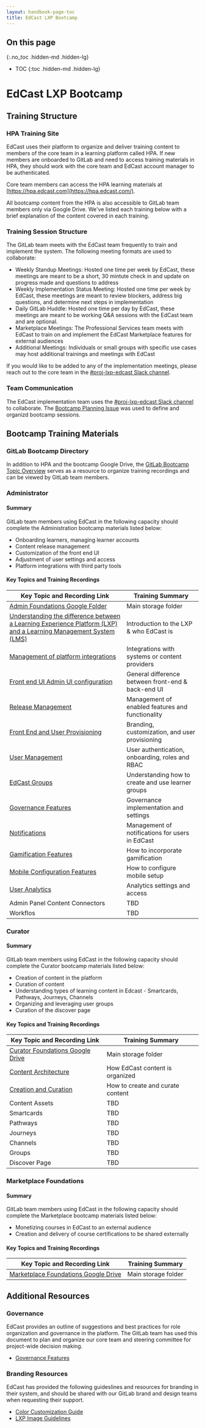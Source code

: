 ```yaml
---
layout: handbook-page-toc
title: EdCast LXP Bootcamp
---
```


## On this page
{:.no_toc .hidden-md .hidden-lg}

- TOC
{:toc .hidden-md .hidden-lg}

# EdCast LXP Bootcamp

## Training Structure

### HPA Training Site

EdCast uses their platform to organize and deliver training content to members of the core team in a learning platform called HPA. If new members are onboarded to GitLab and need to access training materials in HPA, they should work with the core team and EdCast account manager to be authenticated.

Core team members can access the HPA learning materials at [https://hpa.edcast.com](https://hpa.edcast.com/).

All bootcamp content from the HPA is also accessible to GitLab team members only via Google Drive. We've listed each training below with a brief explanation of the content covered in each training.

### Training Session Structure

The GitLab team meets with the EdCast team frequently to train and implement the system. The following meeting formats are used to collaborate:

- Weekly Standup Meetings: Hosted one time per week by EdCast, these meetings are meant to be a short, 30 mintute check in and update on progress made and questions to address
- Weekly Implementation Status Meeting: Hosted one time per week by EdCast, these meetings are meant to review blockers, address big questions, and determine next steps in implementation
- Daily GitLab Huddle: Hosted one time per day by EdCast, these meetings are meant to be working Q&A sessions with the EdCast team and are optional.
- Marketplace Meetings: The Professional Services team meets with EdCast to train on and implement the EdCast Marketplace features for external audiences
- Additional Meetings: Individuals or small groups with specific use cases may host additional trainings and meetings with EdCast

If you would like to be added to any of the implementation meetings, please reach out to the core team in the [#proj-lxp-edcast Slack channel](https://app.slack.com/client/T02592416/C010VVAT48Y).

### Team Communication

The EdCast implementation team uses the [#proj-lxp-edcast Slack channel](https://app.slack.com/client/T02592416/C010VVAT48Y) to collaborate. The [Bootcamp Planning Issue](https://gitlab.com/gitlab-com/business-ops/Business-Operations/-/issues/655) was used to define and organizd bootcamp sessions.

## Bootcamp Training Materials

### GitLab Bootcamp Directory

In addition to HPA and the bootcamp Google Drive, the [GitLab Bootcamp Topic Overview](https://docs.google.com/spreadsheets/d/1nSRNQljFvxOaiADcG97AFYrAj_6b5vcXI0O9vDDF2TM/edit#gid=3560912) serves as a resource to organize training recordings and can be viewed by GitLab team members.

### Administrator

#### Summary

GitLab team members using EdCast in the following capacity should complete the Administration bootcamp materials listed below:

- Onboarding learners, managing learner accounts
- Content release management
- Customization of the front end UI
- Adjustment of user settings and access
- Platform integrations with third party tools

#### Key Topics and Training Recordings

| Key Topic and Recording Link | Training Summary |
| ----- | ----- |
| [Admin Foundations Google Folder](https://drive.google.com/drive/folders/1KCJjozx0U_iA3-Tc_t2ojXeCveWn6QHk) | Main storage folder |
| [Understanding the difference between a Learning Experience Platform (LXP) and a Learning Management System (LMS)](https://drive.google.com/file/d/1rpxY8yU9hvleiTrXuFT_j7t8n31J-RCi/view) | Introduction to the LXP & who EdCast is |
| [Management of platform integrations](https://drive.google.com/file/d/1XkMejw3PYSkMYylSuEaYytHW9zg0TdQk/view) | Integrations with systems or content providers |
| [Front end UI Admin UI configuration](https://drive.google.com/file/d/1pRbuvkML1jPe3lzdCA-2rBI0AJ1Whfu_/view) | General difference between front-end & back-end UI |
| [Release Management](https://drive.google.com/file/d/1_ey-iJcx8hDNTBWlkMcOS1MP3PrDc3ZK/view) | Management of enabled features and functionality |
| [Front End and User Provisioning](https://hpa.edcast.com/insights/admin-bootcamp-10152020-mp4) | Branding, customization, and user provisioning|
| [User Management](https://hpa.edcast.com/insights/gitlab-admin) | User authentication, onboarding, roles and RBAC |
| [EdCast Groups](https://hpa.edcast.com/insights/gitlab-admin-bootcamp) | Understanding how to create and use learner groups |
| [Governance Features](https://hpa.edcast.com/insights/gitlab-admin-bootcamp) | Governance implementation and settings |
| [Notifications](https://hpa.edcast.com/insights/gitlab-bootcamp) | Management of notifications for users in EdCast |
| [Gamification Features](https://hpa.edcast.com/insights/gitlab-bootcamp-gamifications-mp4) | How to incorporate gamification |
| [Mobile Configuration Features](https://hpa.edcast.com/insights/mobile-lxp) | How to configure mobile setup |
| [User Analytics](https://www.youtube.com/watch?v=Mfa4gGotiKE) | Analytics settings and access |
| Admin Panel Content Connectors | TBD |
| Workflos | TBD |



### Curator

#### Summary

GitLab team members using EdCast in the following capacity should complete the Curator bootcamp materials listed below:

- Creation of content in the platform
- Curation of content
- Understanding types of learning content in Edcast - Smartcards, Pathways, Journeys, Channels
- Organizing and leveraging user groups
- Curation of the discover page

#### Key Topics and Training Recordings

| Key Topic and Recording Link | Training Summary |
| ----- | ----- |
| [Curator Foundations Google Drive](https://drive.google.com/drive/folders/1u-uTgLgWnbDfUbr7dbPH-3lV0TImSf_e) | Main storage folder |
| [Content Architecture](https://drive.google.com/file/d/1IeUap0u4LfF0rp9HJJ6IoAUpjjLmdMY6/view) | How EdCast content is organized |
| [Creation and Curation](https://drive.google.com/file/d/1hPloTJf0y31Wn-7pZcTiheo6gXQe56hB/view) | How to create and curate content |
| Content Assets | TBD |
| Smartcards | TBD |
| Pathways | TBD |
| Journeys | TBD |
| Channels | TBD |
| Groups | TBD |
| Discover Page | TBD |


### Marketplace Foundations

#### Summary

GitLab team members using EdCast in the following capacity should complete the Marketplace bootcamp materials listed below:

- Monetizing courses in EdCast to an external audience
- Creation and delivery of course certifications to be shared externally

#### Key Topics and Training Recordings

| Key Topic and Recording Link | Training Summary |
| ----- | ----- |
| [Marketplace Foundations Google Drive](https://drive.google.com/drive/folders/1nT1Su0__FISKHb6h845v1lmuUhwOcVr3) | Main storage folder |



## Additional Resources

### Governance

EdCast provides an outline of suggestions and best practices for role organization and governance in the platform. The GitLab team has used this document to plan and organize our core team and steering committee for project-wide decision making.

- [Governance Features](https://drive.google.com/file/d/1usxt8lO9nQk2yhUcHzKwSGaqYpJ-GP_N/view)

### Branding Resources

EdCast has provided the following guideslines and resources for branding in their system, and should be shared with our GitLab brand and design teams when requesting their support.

- [Color Customization Guide](https://drive.google.com/file/d/1BAk0YQzDUZFabtemxBi9h-JeAU__95Xd/view)
- [LXP Image Guidelines](https://drive.google.com/file/d/1VTsEGDd9_kLag8YuU9iSwWcEnACJl3CB/view)


